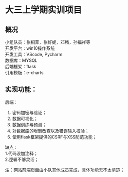 # 大三上学期实训项目
## 概况
小组队员：张桐菲，张好妮，邓畅，孙福祥等  
开发平台：win10操作系统  
开发工具：VScode, Pycharm  
数据库：MYSQL  
后端框架：flask  
引用模板：e-charts  
## 实现功能：
后端：
  1. 密码加密与验证；  
  2. 数据可视化；  
  3. 数据训练与预测；  
  4. 对数据库的增删改查以及错误输入校验；
  5. 使用flask框架提供的CSRF与XSS防范功能；
  
缺点：  
  1.代码没加注释；  
  2.逻辑不够灵活；  
 
 注：网站前端页面由小队其他成员完成，具体功能无不太清楚；
